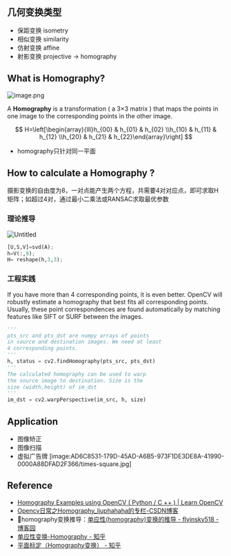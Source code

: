 ## 几何变换类型

- 保距变换 isometry
- 相似变换 similarity
- 仿射变换 affine
- 射影变换 projective -> homography

## What is Homography?

![image.png](https://upload-images.jianshu.io/upload_images/12014150-94d19bc74f1983f5.png?imageMogr2/auto-orient/strip%7CimageView2/2/w/1240)

A **Homography** is a transformation ( a 3×3 matrix ) that maps the points in one image to the corresponding points in the other image.

$$
H=\left[\begin{array}{lll}h_{00} & h_{01} & h_{02} \\h_{10} & h_{11} & h_{12} \\h_{20} & h_{21} & h_{22}\end{array}\right]
$$

- homography只针对同一平面

## How to calculate a Homography ?

摄影变换的自由度为8，一对点能产生两个方程，共需要4对对应点，即可求取H矩阵；如超过4对，通过最小二乘法或RANSAC求取最优参数

### 理论推导

![Untitled](https://s3-us-west-2.amazonaws.com/secure.notion-static.com/27247953-715d-4677-bc09-6c225b38816a/Untitled.png)

```python
[U,S,V]=svd(A);
h=V(:,9);
H= reshape(h,3,3);

```

### 工程实践

If you have more than 4 corresponding points, it is even better. OpenCV will robustly estimate a homography that best fits all corresponding points.
Usually, these point correspondences are found automatically by matching features like SIFT or SURF between the images.

```python
'''
pts_src and pts_dst are numpy arrays of points
in source and destination images. We need at least
4 corresponding points.
'''
h, status = cv2.findHomography(pts_src, pts_dst)
'''
The calculated homography can be used to warp
the source image to destination. Size is the
size (width,height) of im_dst
'''
im_dst = cv2.warpPerspective(im_src, h, size)

```

## Application

- 图像矫正
- 图像扫描
- 虚拟广告牌 [image:AD6C8531-179D-45AD-A6B5-973F1DE3DE8A-41990-0000A88DFAD2F366/times-square.jpg]

## Reference

- [Homography Examples using OpenCV ( Python / C ++ ) | Learn OpenCV](https://www.learnopencv.com/homography-examples-using-opencv-python-c/)
- [Opencv日常之Homography_liuphahaha的专栏-CSDN博客](https://blog.csdn.net/liuphahaha/article/details/50719275)
- 🌟homography变换推导：[单应性(homography)变换的推导 - flyinsky518 - 博客园](https://www.cnblogs.com/ml-cv/p/5871052.html)
- [单应性变换-Homography - 知乎](https://zhuanlan.zhihu.com/p/145170405)
- [平面标定（Homography变换） - 知乎](https://zhuanlan.zhihu.com/p/60482480)